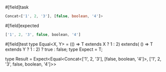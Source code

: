 #[field]task
```ts
Concat<['1', 2, '3'], [false, boolean, '4']>
```

#[field]expected
```ts
['1', 2, '3', false, boolean, '4']
```

#[field]test
type Equal<X, Y> = (<T>() => T extends X ? 1 : 2) extends(
    <T>() => T extends Y ? 1 : 2) ? true : false;
type Expect<T extends true> = T;

type Result = Expect<Equal<Concat<['1', 2, '3'], [false, boolean, '4']>, ['1', 2, '3', false, boolean, '4']>>